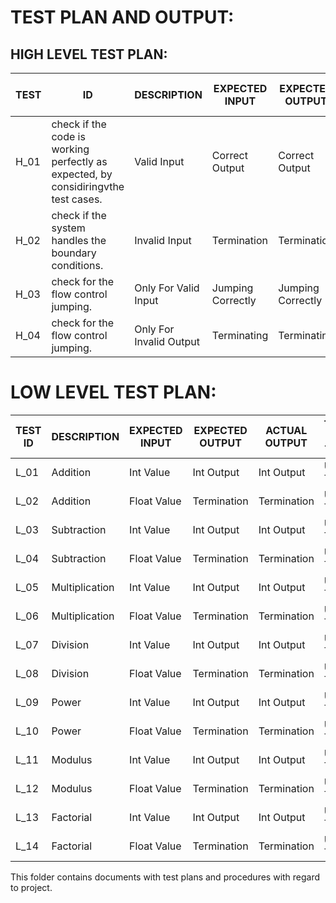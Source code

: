 # TEST PLAN AND OUTPUT:
## HIGH LEVEL TEST PLAN:
|TEST | ID	  |         DESCRIPTION	 |          EXPECTED INPUT    |      	EXPECTED OUTPUT	|      ACTUAL OUTPUT	  |        TYPE OF TEST|
|-----|--------|----------------------|-----------------------------|------------------------|--------------------|---------------------|
|H_01 |	check if the code is working perfectly as expected, by considiringvthe test cases.|	Valid Input |	Correct Output 	|Correct Output |	Done By Manual |Testing. |
|H_02	|check if the system handles the boundary conditions.|	 Invalid Input|	 Termination	 |Termination |	Done By Manual|Testing. |
|H_03 |	check for the flow control jumping.| 	Only For Valid Input |	 Jumping Correctly|	Jumping Correctly |	Done By Manual\ Testing.| 
|H_04 |	check for the flow control jumping. |	 Only For Invalid Output|	 Terminating|	Terminating |	Done By Manual\ Testing.|
# LOW LEVEL TEST PLAN:
|TEST ID|	DESCRIPTION|	EXPECTED INPUT|	EXPECTED OUTPUT|	ACTUAL OUTPUT|	TYPE OF TEST|
|-------|--------------|-----------------|-----------------|----------------|--------------|
| L_01|	Addition|	Int Value	|Int Output|	Int Output|	Unit Test
| L_02|	Addition	| Float Value|	Termination |	Termination|  	 Unit Test|
| L_03|	Subtraction|	 Int Value	|Int Output |	 Int Output	|Unit Test |
| L_04|	Subtraction	| Float Value	|Termination|  	Termination|  	Unit Test| 
| L_05|	 Multiplication|	 Int Value|	Int Output| 	Int Output |	 Unit Test|
| L_06|	 Multiplication	| Float Value|	 Termination |	Termination|  	 Unit Test|
| L_07|	Division 	| Int Value	| Int Output|	Int Output| 	 Unit Test |
| L_08|	Division|	Float Value| 	 Termination |	Termination|  	 Unit Test|
| L_09|	Power 	|Int Value 	| Int Output|	Int Output |	 Unit Test|
| L_10|	Power	|Float Value |	 Termination| 	Termination | 	 Unit Test|
| L_11|	Modulus| 	 Int Value	|Int Output |	 Int Output	 |Unit Test|
| L_12|	Modulus |	Float Value 	| Termination| 	 Termination|	 Unit Test|
| L_13|	Factorial|	 Int Value	 |Int Output	|Int Output 	| Unit Test|
| L_14|	Factorial|	Float Value| 	 Termination |	Termination|  	 Unit Test|


This folder contains documents with test plans and procedures with regard to project.
